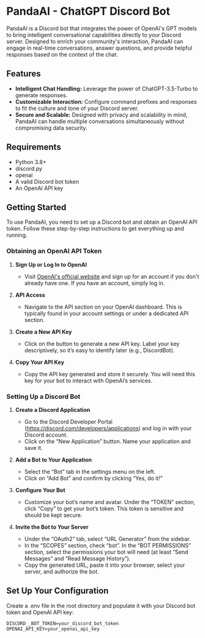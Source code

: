 # PandaAI - ChatGPT Discord Bot

PandaAI is a Discord bot that integrates the power of OpenAI's GPT models to bring intelligent conversational capabilities directly to your Discord server. Designed to enrich your community's interaction, PandaAI can engage in real-time conversations, answer questions, and provide helpful responses based on the context of the chat.

## Features

- **Intelligent Chat Handling:** Leverage the power of ChatGPT-3.5-Turbo to generate responses.
- **Customizable Interaction:** Configure command prefixes and responses to fit the culture and tone of your Discord server.
- **Secure and Scalable:** Designed with privacy and scalability in mind, PandaAI can handle multiple conversations simultaneously without compromising data security.

## Requirements

- Python 3.8+
- discord.py
- openai
- A valid Discord bot token
- An OpenAI API key

## Getting Started

To use PandaAI, you need to set up a Discord bot and obtain an OpenAI API token. Follow these step-by-step instructions to get everything up and running.

### Obtaining an OpenAI API Token

1. **Sign Up or Log In to OpenAI**
   - Visit [OpenAI's official website](https://www.openai.com/) and sign up for an account if you don't already have one. If you have an account, simply log in.

2. **API Access**
   - Navigate to the API section on your OpenAI dashboard. This is typically found in your account settings or under a dedicated API section.

3. **Create a New API Key**
   - Click on the button to generate a new API key. Label your key descriptively, so it’s easy to identify later (e.g., DiscordBot).

4. **Copy Your API Key**
   - Copy the API key generated and store it securely. You will need this key for your bot to interact with OpenAI’s services.

### Setting Up a Discord Bot

1. **Create a Discord Application**
   - Go to the Discord Developer Portal (https://discord.com/developers/applications) and log in with your Discord account.
   - Click on the “New Application” button. Name your application and save it.

2. **Add a Bot to Your Application**
   - Select the “Bot” tab in the settings menu on the left.
   - Click on “Add Bot” and confirm by clicking “Yes, do it!”

3. **Configure Your Bot**
   - Customize your bot’s name and avatar. Under the “TOKEN” section, click “Copy” to get your bot’s token. This token is sensitive and should be kept secure.

4. **Invite the Bot to Your Server**
   - Under the “OAuth2” tab, select “URL Generator” from the sidebar.
   - In the “SCOPES” section, check “bot”. In the “BOT PERMISSIONS” section, select the permissions your bot will need (at least “Send Messages” and “Read Message History”).
   - Copy the generated URL, paste it into your browser, select your server, and authorize the bot.

## Set Up Your Configuration
Create a .env file in the root directory and populate it with your Discord bot token and OpenAI API key:
```
DISCORD__BOT_TOKEN=your_discord_bot_token
OPENAI_API_KEY=your_openai_api_key
```
